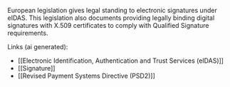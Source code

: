 European legislation gives legal standing to electronic signatures under eIDAS. This legislation also documents providing legally binding digital signatures with X.509 certificates to comply with Qualified Signature requirements.

Links (ai generated):
 - [[Electronic Identification, Authentication and Trust Services (eIDAS)]]
 - [[Signature]]
 - [[Revised Payment Systems Directive (PSD2)]]
